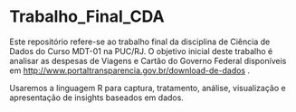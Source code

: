 # Trabalho_Final_CDA

Este repositório refere-se ao trabalho final da disciplina de Ciência de Dados do Curso MDT-01 na PUC/RJ.
O objetivo inicial deste trabalho é analisar as despesas de Viagens e Cartão do Governo Federal disponíveis em http://www.portaltransparencia.gov.br/download-de-dados .

Usaremos a linguagem R para captura, tratamento, análise, visualização e apresentação de insights baseados em dados.
